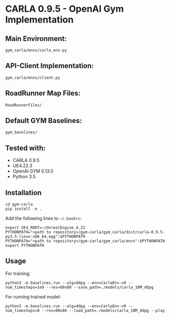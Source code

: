 # CARLA 0.9.5 - OpenAI Gym Implementation

## Main Environment:
`gym_carla/envs/carla_env.py`

## API-Client Implementation:
`gym_carla/envs/client.py`

## RoadRunner Map Files:
`RoadRunnerFiles/`

## Default GYM Baselines:
`gym_baselines/`

## Tested with:
- CARLA 0.9.5
- UE4.22.3
- OpenAI GYM 0.13.0
- Python 3.5

## Installation

```
cd gym-carla
pip install -e .
```

Add the following lines to `~/.bashrc`:

```
export UE4_ROOT=~/UnrealEngine_4.22
PYTHONPATH="<path to repository>/gym-carla/gym_carla/dist/carla-0.9.5-py3.5-linux-x86_64.egg":$PYTHONPATH
PYTHONPATH="<path to repository>/gym-carla/gym_carla/envs":$PYTHONPATH
export PYTHONPATH
```

## Usage

For training:
```
python3 -m baselines.run --alg=ddpg --env=CarlaEnv-v0 --num_timesteps=1e9 --res=80x80 --save_path=./models/carla_10M_ddpg
```

For running trained model:
```
python3 -m baselines.run --alg=ddpg --env=CarlaEnv-v0 --num_timesteps=0 --res=80x80 --load_path=./models/carla_10M_ddpg --play
```